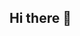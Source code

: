 ## Hi there 👋

<!--
**Rebeldot1709/Rebeldot1709** is a ✨ _special_ ✨ repository because its `README.md` (this file) appears on your GitHub profile.

Here are some ideas to get you started:

- 🔭 I’m currently working on Digital Chakravyuha
- 🌱 I’m currently learning Artificial Intelligence
- 👯 I’m looking to collaborate on Digital Chakravyuha
- 🤔 I’m looking for help with Collaboration
- 💬 Ask me about Marketing
- 📫 How to reach me: X
- 😄 Pronouns: He
- ⚡ Fun fact: I am continuously Learning
-->
